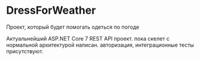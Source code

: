# DressForWeather
Проект, который будет помогать одеться по погоде

Актуальнейший ASP.NET Core 7 REST API проект. пока скелет с нормальной архитектурой написан. 
авторизация, интеграционные тесты присутствуют.
